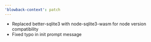 ```yaml
---
'blowback-context': patch
---
```


- Replaced better-sqlite3 with node-sqlite3-wasm for node version compatibility
- Fixed typo in init prompt message
